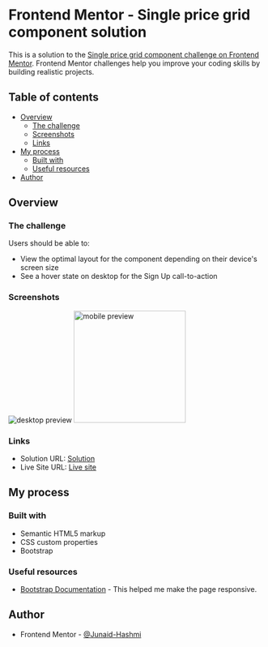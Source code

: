 # Frontend Mentor - Single price grid component solution

This is a solution to the [Single price grid component challenge on Frontend Mentor](https://www.frontendmentor.io/challenges/single-price-grid-component-5ce41129d0ff452fec5abbbc). Frontend Mentor challenges help you improve your coding skills by building realistic projects. 

## Table of contents

- [Overview](#overview)
  - [The challenge](#the-challenge)
  - [Screenshots](#screenshots)
  - [Links](#links)
- [My process](#my-process)
  - [Built with](#built-with)
  - [Useful resources](#useful-resources)
- [Author](#author)


## Overview

### The challenge

Users should be able to:

- View the optimal layout for the component depending on their device's screen size
- See a hover state on desktop for the Sign Up call-to-action

### Screenshots

![desktop preview](https://user-images.githubusercontent.com/88932878/136002171-40f4c1b4-1849-46e3-b76a-b60a6a259630.png)
<img width="221" alt="mobile preview" src="https://user-images.githubusercontent.com/88932878/136002213-97084357-3169-4fc7-bc0f-664d7dc7ff30.png">


### Links

- Solution URL: [Solution](https://github.com/Junaid-Hashmi/Single-price-grid-component/blob/main/index.html)
- Live Site URL: [Live site](https://junaid-hashmi.github.io/Single-price-grid-component/)

## My process

### Built with

- Semantic HTML5 markup
- CSS custom properties
- Bootstrap

### Useful resources

- [Bootstrap Documentation](https://getbootstrap.com/docs/4.0/getting-started/introduction/) - This helped me make the page responsive. 


## Author

- Frontend Mentor - [@Junaid-Hashmi](https://www.frontendmentor.io/profile/Junaid-Hashmi)
